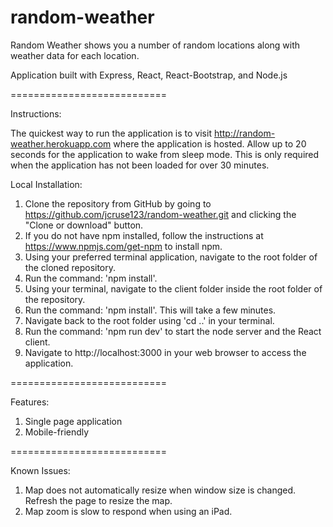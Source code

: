 # random-weather

Random Weather shows you a number of random locations along with weather data for each location.

Application built with Express, React, React-Bootstrap, and Node.js

===========================

Instructions:

The quickest way to run the application is to visit http://random-weather.herokuapp.com where the application is hosted. Allow up to 20 seconds for the application to wake from sleep mode. This is only required when the application has not been loaded for over 30 minutes.

Local Installation:

1. Clone the repository from GitHub by going to https://github.com/jcruse123/random-weather.git and clicking the "Clone or download" button.
2. If you do not have npm installed, follow the instructions at https://www.npmjs.com/get-npm to install npm.
3. Using your preferred terminal application, navigate to the root folder of the cloned repository.
4. Run the command: 'npm install'.
5. Using your terminal, navigate to the client folder inside the root folder of the repository.
6. Run the command: 'npm install'. This will take a few minutes.
7. Navigate back to the root folder using 'cd ..' in your terminal.
8. Run the command: 'npm run dev' to start the node server and the React client.
9. Navigate to http://localhost:3000 in your web browser to access the application.

===========================

Features:
1. Single page application
2. Mobile-friendly

===========================

Known Issues:
1. Map does not automatically resize when window size is changed. Refresh the page to resize the map.
2. Map zoom is slow to respond when using an iPad.
